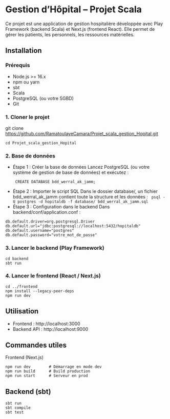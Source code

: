 # Gestion d’Hôpital – Projet Scala
Ce projet est une application de gestion hospitalière développée avec Play Framework (backend Scala) et Next.js (frontend React).
Elle permet de gérer les patients, les personnels, les ressources matérielles.

##  Installation
### Prérequis
* Node.js >= 16.x
* npm ou yarn
* sbt
* Scala
* PostgreSQL (ou votre SGBD)
* Git

### 1. Cloner le projet
git clone https://github.com/RamatoulayeCamara/Projet_scala_gestion_Hopital.git
```
cd Projet_scala_gestion_Hopital
```

### 2. Base de données
+ Étape 1 : Créer la base de données
  Lancez PostgreSQL (ou votre système de gestion de base de données) et exécutez :
  ```
   CREATE DATABASE bdd_werral_ak_jamm;
  ```
+ Étape 2 : Importer le script SQL
  Dans le dossier database/, un fichier bdd_werral_ak_jamm contient toute la structure et les données :
 ```  psql -U postgres -d hopitaldb -f database/ bdd_werral_ak_jamm.sql ```
+  Étape 3 : Configuration dans le backend
  Dans backend/conf/application.conf :

```
db.default.driver=org.postgresql.Driver
db.default.url="jdbc:postgresql://localhost:5432/hopitaldb"
db.default.username="postgres"
db.default.password="votre_mot_de_passe"
```
### 3. Lancer le backend (Play Framework)
```
cd backend
sbt run
```

###  4. Lancer le frontend (React / Next.js)
```
cd ../frontend
npm install --legacy-peer-deps
npm run dev
```
##  Utilisation
+ Frontend : http://localhost:3000
+ Backend API : http://localhost:9000

## Commandes utiles
Frontend (Next.js)
```
npm run dev        # Démarrage en mode dev
npm run build      # Build production
npm run start      # Serveur en prod

```
## Backend (sbt)

```
sbt run
sbt compile
sbt test

```



